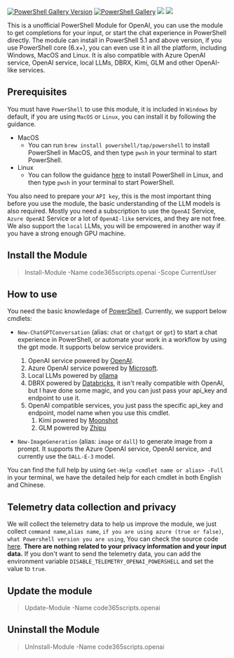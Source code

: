 [![PowerShell Gallery Version](https://img.shields.io/powershellgallery/v/code365scripts.openai?label=code365scripts.openai)](https://www.powershellgallery.com/packages/code365scripts.openai) [![PowerShell Gallery](https://img.shields.io/powershellgallery/dt/code365scripts.openai)](https://www.powershellgallery.com/packages/code365scripts.openai) [![](https://img.shields.io/badge/change-logs-blue)](CHANGELOG.md) [![](https://img.shields.io/badge/lang-简体中文-blue)](README.zh.md)


This is a unofficial PowerShell Module for OpenAI, you can use the module to get completions for your input, or start the chat experience in PowerShell directly. The module can install in PowerShell 5.1 and above version, if you use PowerShell core (6.x+), you can even use it in all the platform, including Windows, MacOS and Linux. It is also compatible with Azure OpenAI service, OpenAI service, local LLMs, DBRX, Kimi, GLM and other OpenAI-like services.




## Prerequisites

You must have `PowerShell` to use this module, it is included in `Windows` by default, if you are using `MacOS` or `Linux`, you can install it by following the guidance.

- MacOS
    - You can run `brew install powershell/tap/powershell` to install PowerShell in MacOS, and then type `pwsh` in your terminal to start PowerShell.
- Linux
    - You can follow the guidance [here](https://learn.microsoft.com/en-us/powershell/scripting/install/installing-powershell-on-linux?view=powershell-7.3) to install PowerShell in Linux, and then type `pwsh` in your terminal to start PowerShell.

You also need to prepare your `API key`, this is the most important thing before you use the module, the basic understanding of the LLM models is also required. Mostly you need a subscription to use the `OpenAI` Service, `Azure OpenAI` Service or a lot of `OpenAI-like` services, and they are not free. We also support the `local` LLMs, you will be empowered in another way if you have a strong enough GPU machine.

## Install the Module

> Install-Module -Name code365scripts.openai -Scope CurrentUser

## How to use

You need the basic knowledage of [PowerShell](https://learn.microsoft.com/en-us/powershell/scripting/learn/ps101/01-getting-started). Currently, we support below cmdlets:

- `New-ChatGPTConversation` (alias: `chat` or `chatgpt` or `gpt`) to start a chat experience in PowerShell, or automate your work in a workflow by using the gpt mode. It supports below service providers. 

    1. OpenAI service powered by [OpenAI](https://platform.openai.com).
    1. Azure OpenAI service powered by [Microsoft](https://ai.azure.com/).
    1. Local LLMs powered by [ollama](https://ollama.com/blog/openai-compatibility)
    1. DBRX powered by [Databricks](https://www.databricks.com/blog/introducing-dbrx-new-state-art-open-llm), it isn't really compatible with OpenAI, but I have done some magic, and you can just pass your api_key and endpoint to use it.
    1. OpenAI compatible services, you just pass the specific api_key and endpoint, model name when you use this cmdlet.
        1. Kimi powered by [Moonshot](https://platform.moonshot.cn/docs/api/chat)
        1. GLM powered by [Zhipu](https://maas.aminer.cn/dev/api)

- `New-ImageGeneration` (alias: `image` or `dall`) to generate image from a prompt. It supports the Azure OpenAI service, OpenAI service, and currently use the `DALL-E-3` model.

You can find the full help by using `Get-Help <cmdlet name or alias> -Full` in your terminal, we have the detailed help for each cmdlet in both English and Chinese.

## Telemetry data collection and privacy

We will collect the telemetry data to help us improve the module, we just collect `command name`,`alias name`, `if you are using azure (true or false)`, `what Powershell version you are using`, You can check the source code [here](https://github.com/chenxizhang/openai-powershell/blob/master/code365scripts.openai/Private/Submit-Telemetry.ps1). **There are nothing related to your privacy information and your input data.** If you don't want to send the telemetry data, you can add the environment variable `DISABLE_TELEMETRY_OPENAI_POWERSHELL` and set the value to `true`.

## Update the module

> Update-Module -Name code365scripts.openai

## Uninstall the Module

> UnInstall-Module -Name code365scripts.openai


<!--
https://docs.github.com/en/pages/setting-up-a-github-pages-site-with-jekyll
-->
